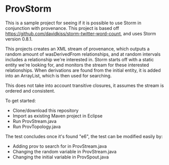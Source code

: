 ProvStorm
========================

This is a sample project for seeing if it is possible to use Storm in conjunction with provenance. This project is based off https://github.com/davidkiss/storm-twitter-word-count, and uses Storm version 0.8.1.

This projects creates an XML stream of provenance, which outputs a random amount of wasDerivedFrom relationships, and at random intervals includes a relationship we're interested in. Storm starts off with a static entity we're looking for, and monitors the stream for these interested relationships. When derivations are found from the initial entity, it is added into an ArrayList, which is then used for searching.  

This does not take into account transitive closures, it assumes the stream is ordered and consistent.

To get started:
* Clone/download this repository
* Import as existing Maven project in Eclipse
* Run ProvStream.java
* Run ProvTopology.java


The test concludes once it's found  "e6", the test can be modified easily by:

* Adding prov to search for in ProvStream.java
* Changing the random variable in ProvStream.java
* Changing the initial variable in ProvSpout.java
